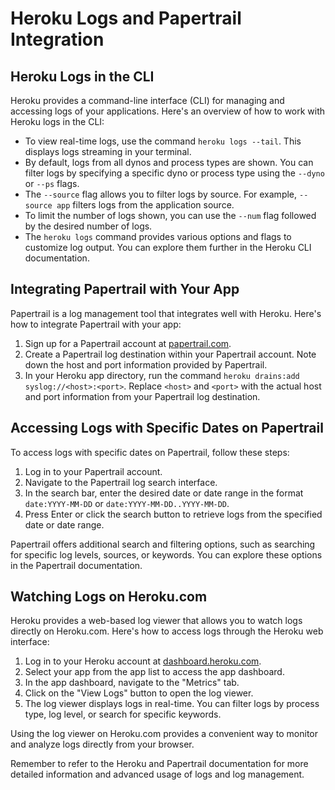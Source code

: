 # Heroku Logs and Papertrail Integration

## Heroku Logs in the CLI

Heroku provides a command-line interface (CLI) for managing and accessing logs of your applications. Here's an overview of how to work with Heroku logs in the CLI:

- To view real-time logs, use the command `heroku logs --tail`. This displays logs streaming in your terminal.
- By default, logs from all dynos and process types are shown. You can filter logs by specifying a specific dyno or process type using the `--dyno` or `--ps` flags.
- The `--source` flag allows you to filter logs by source. For example, `--source app` filters logs from the application source.
- To limit the number of logs shown, you can use the `--num` flag followed by the desired number of logs.
- The `heroku logs` command provides various options and flags to customize log output. You can explore them further in the Heroku CLI documentation.

## Integrating Papertrail with Your App

Papertrail is a log management tool that integrates well with Heroku. Here's how to integrate Papertrail with your app:

1. Sign up for a Papertrail account at [papertrail.com](https://www.papertrail.com/).
2. Create a Papertrail log destination within your Papertrail account. Note down the host and port information provided by Papertrail.
3. In your Heroku app directory, run the command `heroku drains:add syslog://<host>:<port>`. Replace `<host>` and `<port>` with the actual host and port information from your Papertrail log destination.

## Accessing Logs with Specific Dates on Papertrail

To access logs with specific dates on Papertrail, follow these steps:

1. Log in to your Papertrail account.
2. Navigate to the Papertrail log search interface.
3. In the search bar, enter the desired date or date range in the format `date:YYYY-MM-DD` or `date:YYYY-MM-DD..YYYY-MM-DD`.
4. Press Enter or click the search button to retrieve logs from the specified date or date range.

Papertrail offers additional search and filtering options, such as searching for specific log levels, sources, or keywords. You can explore these options in the Papertrail documentation.

## Watching Logs on Heroku.com

Heroku provides a web-based log viewer that allows you to watch logs directly on Heroku.com. Here's how to access logs through the Heroku web interface:

1. Log in to your Heroku account at [dashboard.heroku.com](https://dashboard.heroku.com/).
2. Select your app from the app list to access the app dashboard.
3. In the app dashboard, navigate to the "Metrics" tab.
4. Click on the "View Logs" button to open the log viewer.
5. The log viewer displays logs in real-time. You can filter logs by process type, log level, or search for specific keywords.

Using the log viewer on Heroku.com provides a convenient way to monitor and analyze logs directly from your browser.

Remember to refer to the Heroku and Papertrail documentation for more detailed information and advanced usage of logs and log management.